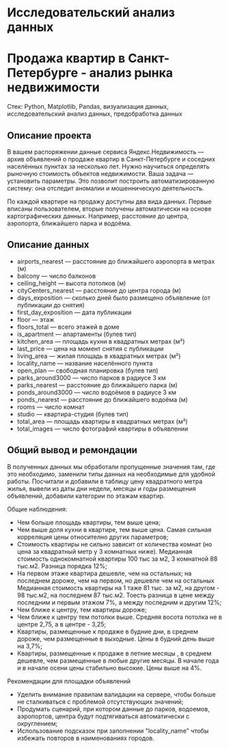 # Исследовательский анализ данных
# Продажа квартир в Санкт-Петербурге - анализ рынка недвижимости

Стек: Python, Matplotlib, Pandas, визуализация данных, исследовательский анализ данных, предобработка данных

## Описание проекта
В вашем распоряжении данные сервиса Яндекс.Недвижимость — архив объявлений о продаже квартир в Санкт-Петербурге и соседних населённых пунктах за несколько лет. Нужно научиться определять рыночную стоимость объектов недвижимости. Ваша задача — установить параметры. Это позволит построить автоматизированную систему: она отследит аномалии и мошенническую деятельность.

По каждой квартире на продажу доступны два вида данных. Первые вписаны пользователем, вторые получены автоматически на основе картографических данных. Например, расстояние до центра, аэропорта, ближайшего парка и водоёма.

## Описание данных
- airports_nearest — расстояние до ближайшего аэропорта в метрах (м)
- balcony — число балконов
- ceiling_height — высота потолков (м)
- cityCenters_nearest — расстояние до центра города (м)
- days_exposition — сколько дней было размещено объявление (от публикации до снятия)
- first_day_exposition — дата публикации
- floor — этаж
- floors_total — всего этажей в доме
- is_apartment — апартаменты (булев тип)
- kitchen_area — площадь кухни в квадратных метрах (м²)
- last_price — цена на момент снятия с публикации
- living_area — жилая площадь в квадратных метрах (м²)
- locality_name — название населённого пункта
- open_plan — свободная планировка (булев тип)
- parks_around3000 — число парков в радиусе 3 км
- parks_nearest — расстояние до ближайшего парка (м)
- ponds_around3000 — число водоёмов в радиусе 3 км
- ponds_nearest — расстояние до ближайшего водоёма (м)
- rooms — число комнат
- studio — квартира-студия (булев тип)
- total_area — площадь квартиры в квадратных метрах (м²)
- total_images — число фотографий квартиры в объявлении

## Общий вывод и ремондации
В полученных данных мы обработали пропущенные значения там, где это необходимо, заменили типы данных на необходимые для удобной работы. Посчитали и добавили в таблицу цену квадратного метра жилья, вывели из даты дни недели, месяцы и годы размещения объявлений, добавили категории по этажам квартир.

Общие наблюдения:

- Чем больше площадь квартиры, тем выше цена;
- Чем выше доля кухни в квартире, тем выше цена. Самая сильная корреляция цены относително других параметров;
- Стоимость квартиры не сильно зависит от количества комнат (но цена за квадратный метр у 3 комнатных ниже). Медианная стоимость однокомнатной квартиры 100 тыс за м2, 3 комнатной 88 тыс.м2. Разница порядка 12%;
- На первом этаже квартира дешевле, чем на остальных; на последнем дороже, чем на первом, но дешевле чем на остальных Медианная стоимость квартиры на 1 таже 81 тыс. за м2, на другом - 98 тыс.м2, на последнем 87 тыс.м2. Тоесть разница в цене между последним и первым этажом 7%, а между последним и другим 12%;
- Чем ближе к центру, тем квартиры дороже;
- Чем ближе к центру тем потолки выше. Средняя восота потолка не в центре 2,75, а в центре - 3,25;
- Квартиры, размещенные к продаже в будние дни, в среднем дороже, чем размещенные в выходные. Цены в будний день выше на 3,7%;
- Квартиры, размещенные к продаже в летние месяцы , в среднем дешевле, чем размещенные в любые другие месяцы. В начале года и в начале осени цены стабильно высокие. Цены выше на 4%.

Рекомендации для площадки объявлений

- Уделить внимание правилам валидации на сервере, чтобы больше не сталкиваться с проблемой отсутствующих значений;
- Продумать сценарий, при котором данные до парков, водоемов, аэропортов, центра будут подтягиваться автоматически с округлением;
- Использование подсказок при заполнении "locality_name" чтобы избежать повторов в наименованиях городов.
